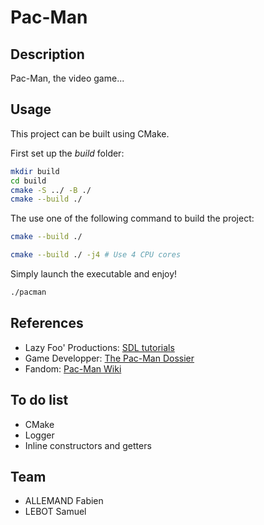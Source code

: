 # Pac-Man

## Description

Pac-Man, the video game...

## Usage

This project can be built using CMake.  

First set up the *build* folder:
```bash
mkdir build
cd build
cmake -S ../ -B ./
cmake --build ./
```
The use one of the following command to build the project:
```bash
cmake --build ./
```
```bash
cmake --build ./ -j4 # Use 4 CPU cores
```
Simply launch the executable and enjoy!
```bash
./pacman
```

## References

- Lazy Foo' Productions: [SDL tutorials](https://lazyfoo.net/tutorials/SDL/index.php)  
- Game Developper: [The Pac-Man Dossier](https://www.gamedeveloper.com/design/the-pac-man-dossier)  
- Fandom: [Pac-Man Wiki](https://pacman.fandom.com/wiki/Maze_Ghost_AI_Behaviors)

## To do list

- CMake  
- Logger  
- Inline constructors and getters  

## Team
- ALLEMAND Fabien
- LEBOT Samuel